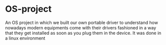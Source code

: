 # OS-project
An OS project in which we built our own portable driver to understand how nowadays modern equipments come with their drivers fashioned in a way that they get installed as soon as you plug them in the device. It was done in a linux environment
